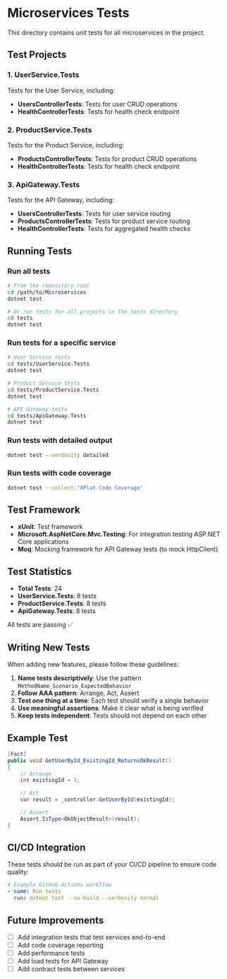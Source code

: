# Microservices Tests

This directory contains unit tests for all microservices in the project.

## Test Projects

### 1. UserService.Tests
Tests for the User Service, including:
- **UsersControllerTests**: Tests for user CRUD operations
- **HealthControllerTests**: Tests for health check endpoint

### 2. ProductService.Tests
Tests for the Product Service, including:
- **ProductsControllerTests**: Tests for product CRUD operations
- **HealthControllerTests**: Tests for health check endpoint

### 3. ApiGateway.Tests
Tests for the API Gateway, including:
- **UsersControllerTests**: Tests for user service routing
- **ProductsControllerTests**: Tests for product service routing
- **HealthControllerTests**: Tests for aggregated health checks

## Running Tests

### Run all tests
```bash
# From the repository root
cd /path/to/Microservices
dotnet test

# Or run tests for all projects in the tests directory
cd tests
dotnet test
```

### Run tests for a specific service
```bash
# User Service tests
cd tests/UserService.Tests
dotnet test

# Product Service tests
cd tests/ProductService.Tests
dotnet test

# API Gateway tests
cd tests/ApiGateway.Tests
dotnet test
```

### Run tests with detailed output
```bash
dotnet test --verbosity detailed
```

### Run tests with code coverage
```bash
dotnet test --collect:"XPlat Code Coverage"
```

## Test Framework

- **xUnit**: Test framework
- **Microsoft.AspNetCore.Mvc.Testing**: For integration testing ASP.NET Core applications
- **Moq**: Mocking framework for API Gateway tests (to mock HttpClient)

## Test Statistics

- **Total Tests**: 24
- **UserService.Tests**: 8 tests
- **ProductService.Tests**: 8 tests
- **ApiGateway.Tests**: 8 tests

All tests are passing ✅

## Writing New Tests

When adding new features, please follow these guidelines:

1. **Name tests descriptively**: Use the pattern `MethodName_Scenario_ExpectedBehavior`
2. **Follow AAA pattern**: Arrange, Act, Assert
3. **Test one thing at a time**: Each test should verify a single behavior
4. **Use meaningful assertions**: Make it clear what is being verified
5. **Keep tests independent**: Tests should not depend on each other

## Example Test

```csharp
[Fact]
public void GetUserById_ExistingId_ReturnsOkResult()
{
    // Arrange
    int existingId = 1;

    // Act
    var result = _controller.GetUserById(existingId);

    // Assert
    Assert.IsType<OkObjectResult>(result);
}
```

## CI/CD Integration

These tests should be run as part of your CI/CD pipeline to ensure code quality:

```yaml
# Example GitHub Actions workflow
- name: Run tests
  run: dotnet test --no-build --verbosity normal
```

## Future Improvements

- [ ] Add integration tests that test services end-to-end
- [ ] Add code coverage reporting
- [ ] Add performance tests
- [ ] Add load tests for API Gateway
- [ ] Add contract tests between services
